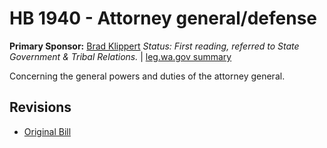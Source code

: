# HB 1940 - Attorney general/defense
**Primary Sponsor:** [Brad Klippert](/person/leg/brad.klippert.md)
*Status: First reading, referred to State Government & Tribal Relations.* | [leg.wa.gov summary](https://app.leg.wa.gov/billsummary?BillNumber=1940&Year=2021)

Concerning the general powers and duties of the attorney general.

## Revisions
* [Original Bill](1/)